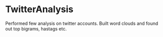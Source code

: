 # TwitterAnalysis
Performed few analysis on twitter accounts. Built word clouds and found out top bigrams, hastags etc.
